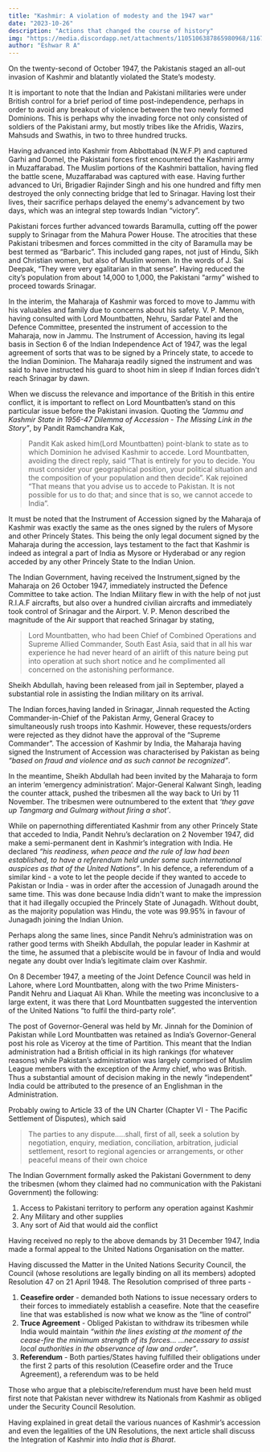 ```yaml
---
title: "Kashmir: A violation of modesty and the 1947 war"
date: "2023-10-26"
description: "Actions that changed the course of history"
img: "https://media.discordapp.net/attachments/1105106387865980968/1167137202912899122/Indian_soldiers_fighting_in_1947_war.png"
author: "Eshwar R A"
---
```


On the twenty-second of October 1947, the Pakistanis staged an all-out invasion of Kashmir and blatantly violated the State’s modesty.

It is important to note that the Indian and Pakistani militaries were under British control for a brief period of time post-independence, perhaps in order to avoid any breakout of violence between the two newly formed Dominions. This is perhaps why the invading force not only consisted of soldiers of the Pakistani army, but mostly tribes like the Afridis, Wazirs, Mahsuds and Swathis, in two to three hundred trucks.

Having advanced into Kashmir from Abbottabad (N.W.F.P) and captured Garhi and Domel, the Pakistani forces first encountered the Kashmiri army in Muzaffarabad. The Muslim portions of the Kashmiri battalion, having fled the battle scene, Muzaffarabad was captured with ease. Having further advanced to Uri, Brigadier Rajinder Singh and his one hundred and fifty men destroyed the only connecting bridge that led to Srinagar. Having lost their lives, their sacrifice perhaps delayed the enemy's advancement by two days, which was an integral step towards Indian “victory”.

Pakistani forces further advanced towards Baramulla, cutting off the power supply to Srinagar from the Mahura Power House. The atrocities that these Pakistani tribesmen and forces committed in the city of Baramulla may be best termed as “Barbaric”. This included gang rapes, not just of Hindu, Sikh and Christian women, but also of Muslim women. In the words of J. Sai Deepak, “They were very egalitarian in that sense”. Having reduced the city’s population from about 14,000 to 1,000, the Pakistani “army” wished to proceed towards Srinagar.

In the interim, the Maharaja of Kashmir was forced to move to Jammu with his valuables and family due to concerns about his safety. V. P. Menon, having consulted with Lord Mountbatten, Nehru, Sardar Patel and the Defence Committee, presented the instrument of accession to the Maharaja, now in Jammu. The Instrument of Accession, having its legal basis in Section 6 of the Indian Independence Act of 1947, was the legal agreement of sorts that was to be signed by a Princely state, to accede to the Indian Dominion. The Maharaja readily signed the instrument and was said to have instructed his guard to shoot him in sleep if Indian forces didn't reach Srinagar by dawn.

When we discuss the relevance and importance of the British in this entire conflict, it is important to reflect on Lord Mountbatten’s stand on this particular issue before the Pakistani invasion. Quoting the *"Jammu and Kashmir State in 1956-47 Dilemma of Accession - The Missing Link in the Story"*, by Pandit Ramchandra Kak,

> Pandit Kak asked him(Lord Mountbatten) point-blank to state as to which Dominion he advised Kashmir to accede. Lord Mountbatten, avoiding the direct reply, said “That is entirely for you to decide. You must consider your geographical position, your political situation and the composition of your population and then decide”. Kak rejoined “That means that you advise us to accede to Pakistan. It is not possible for us to do that; and since that is so, we cannot accede to India”.

It must be noted that the Instrument of Accession signed by the Maharaja of Kashmir was exactly the same as the ones signed by the rulers of Mysore and other Princely States. This being the only legal document signed by the Maharaja during the accession, lays testament to the fact that Kashmir is indeed as integral a part of India as Mysore or Hyderabad or any region acceded by any other Princely State to the Indian Union.

The Indian Government, having received the Instrument,signed by the Maharaja on 26 October 1947, immediately instructed the Defence Committee to take action. The Indian Military flew in with the help of not just R.I.A.F aircrafts, but also over a hundred civilian aircrafts and immediately took control of Srinagar and the Airport. V. P. Menon described the magnitude of the Air support that reached Srinagar by stating,

> Lord Mountbatten, who had been Chief of Combined Operations and Supreme Allied Commander, South East Asia, said that in all his war experience he had never heard of an airlift of this nature being put into operation at such short notice and he complimented all concerned on the astonishing performance.

Sheikh Abdullah, having been released from jail in September, played a substantial role in assisting the Indian military on its arrival.

The Indian forces,having landed in Srinagar, Jinnah requested the Acting Commander-in-Chief of the Pakistan Army, General Gracey to simultaneously rush troops into Kashmir. However, these requests/orders were rejected as they didnot have the approval of the “Supreme Commander”. The accession of Kashmir by India, the Maharaja having signed the Instrument of Accession was characterised by Pakistan as being *“based on fraud and violence and as such cannot be recognized”*.

In the meantime, Sheikh Abdullah had been invited by the Maharaja to form an interim ‘emergency administration’. Major-General Kalwant Singh, leading the counter attack, pushed the tribesmen all the way back to Uri by 11 November. The tribesmen were outnumbered to the extent that *‘they gave up Tangmarg and Gulmarg without firing a shot’*.

While on papernothing differentiated Kashmir from any other Princely State that acceded to India, Pandit Nehru’s declaration on 2 November 1947, did make a semi-permanent dent in Kashmir’s integration with India. He declared *“his readiness, when peace and the rule of law had been established, to have a referendum held under some such international auspices as that of the United Nations”*. In his defence, a referendum of a similar kind - a vote to let the people decide if they wanted to accede to Pakistan or India - was in order after the accession of Junagadh around the same time. This was done because India didn't want to make the impression that it had illegally occupied the Princely State of Junagadh. Without doubt, as the majority population was Hindu, the vote was 99.95% in favour of Junagadh joining the Indian Union.

Perhaps along the same lines, since Pandit Nehru’s administration was on rather good terms with Sheikh Abdullah, the popular leader in Kashmir at the time, he assumed that a plebiscite would be in favour of India and would negate any doubt over India’s legitimate claim over Kashmir.

On 8 December 1947, a meeting of the Joint Defence Council was held in Lahore, where Lord Mountbatten, along with the two Prime Ministers- Pandit Nehru and Liaquat Ali Khan. While the meeting was inconclusive to a large extent, it was there that Lord Mountbatten suggested the intervention of the United Nations “to fulfil the third-party role”.

The post of Governor-General was held by Mr. Jinnah for the Dominion of Pakistan while Lord Mountbatten was retained as India’s Governor-General post his role as Viceroy at the time of Partition. This meant that the Indian administration had a British official in its high rankings (for whatever reasons) while Pakistan’s administration was largely comprised of Muslim League members with the exception of the Army chief, who was British. Thus a substantial amount of decision making in the newly “independent” India could be attributed to the presence of an Englishman in the Administration.

Probably owing to Article 33 of the UN Charter (Chapter VI - The Pacific Settlement of Disputes), which said

> The parties to any dispute…..shall, first of all, seek a solution by negotiation, enquiry, mediation, conciliation, arbitration, judicial settlement, resort to regional agencies or arrangements, or other peaceful means of their own choice

The Indian Government formally asked the Pakistani Government to deny the tribesmen (whom they claimed had no communication with the Pakistani Government) the following:

1. Access to Pakistani territory to perform any operation against Kashmir
1. Any Military and other supplies
1. Any sort of Aid that would aid the conflict

Having received no reply to the above demands by 31 December 1947, India made a formal appeal to the United Nations Organisation on the matter.

Having discussed the Matter in the United Nations Security Council, the Council (whose resolutions are legally binding on all its members) adopted Resolution 47 on 21 April 1948. The Resolution comprised of three parts -

1. **Ceasefire order** - demanded both Nations to issue necessary orders to their forces to immediately establish a ceasefire. Note that the ceasefire line that was established is now what we know as the “line of control”
1. **Truce Agreement** - Obliged Pakistan to withdraw its tribesmen while India would maintain *“within the lines existing at the moment of the cease-fire the minimum strength of its forces… ...necessary to assist local authorities in the observance of law and order”*.
1. **Referendum** - Both parties/States having fulfilled their obligations under the first 2 parts of this resolution (Ceasefire order and the Truce Agreement), a referendum was to be held

Those who argue that a plebiscite/referendum must have been held must first note that Pakistan never withdrew its Nationals from Kashmir as obliged under the Security Council Resolution.

Having explained in great detail the various nuances of Kashmir’s accession and even the legalities of the UN Resolutions, the next article shall discuss the Integration of Kashmir into *India that is Bharat*.

